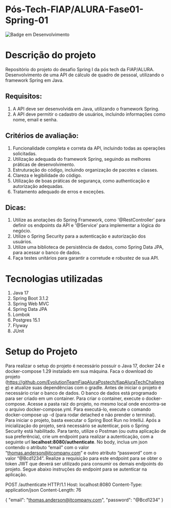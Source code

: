 # Pós-Tech-FIAP/ALURA-Fase01-Spring-01

![Badge em Desenvolvimento](http://img.shields.io/static/v1?label=STATUS&message=EM%20DESENVOLVIMENTO&color=GREEN&style=for-the-badge)

# Descrição do projeto
Repositório do projeto do desafio Spring I da pós tech da FIAP/ALURA. Desenvolvimento de uma API de cálculo de quadro de pessoal, utilizando o framework Spring em Java.

## Requisitos:
1. A API deve ser desenvolvida em Java, utilizando o framework Spring.
2. A API deve permitir o cadastro de usuários, incluindo informações como nome, email e senha.

## Critérios de avaliação:
1. Funcionalidade completa e correta da API, incluindo todas as operações solicitadas.
2. Utilização adequada do framework Spring, seguindo as melhores práticas de desenvolvimento.
3. Estruturação do código, incluindo organização de pacotes e classes.
4. Clareza e legibilidade do código.
5. Utilização de boas práticas de segurança, como authenticação e autorização adequadas.
6. Tratamento adequado de erros e exceções.

## Dicas:
1. Utilize as anotações do Spring Framework, como '@RestController' para definir os endpoints da API e '@Service' para implementar a lógica do negócio.
2. Utilize o Spring Security para a autenticação e autorização dos usuários.
3. Utilize uma biblioteca de persistência de dados, como Spring Data JPA, para acessar o banco de dados.
4. Faça testes unitários para garantir a corretude e robustez de sua API.

# Tecnologias utilizadas
1. Java 17
2. Spring Boot 3.1.2
3. Spring Web MVC
4. Spring Data JPA
5. Lombok
6. Postgres 15.1
7. Flyway
8. JUnit

# Setup do Projeto

Para realizar o setup do projeto é necessário possuir o Java 17, docker 24 e docker-compose 1.29 instalado em sua máquina.
Faca o download do projeto (https://github.com/EvolutionTeamFiapAluraPostech/fiapAluraTechChallenge) e atualize suas dependências com o gradle.
Antes de iniciar o projeto é necessário criar o banco de dados. O banco de dados está programado para ser criado em um container. 
Para criar o container, execute o docker-compose.
Acesse a pasta raiz do projeto, no mesmo local onde encontra-se o arquivo docker-compose.yml. Para executá-lo, execute o comando docker-compose up -d (para rodar detached e não prender o terminal).
Para iniciar o projeto, basta executar o Spring Boot Run no IntelliJ.
Após a inicialização do projeto, será necessário se autenticar, pois o Spring Security está habilitado. Para tanto, utilize o Postman (ou outra aplicação de sua preferência), crie um endpoint para realizar a autenticação, com a seguinte url **localhost:8080/authenticate**. No body, inclua um json contendo o atributo “email” com o valor “thomas.anderson@itcompany.com” e outro atributo “password” com o valor “@Bcd1234”. Realize a requisição para este endpoint para se obter o token JWT que deverá ser utilizado para consumir os demais endpoints do projeto.
Segue abaixo instruções do endpoint para se autenticar na aplicação.

POST /authenticate HTTP/1.1
Host: localhost:8080
Content-Type: application/json
Content-Length: 76

{
"email": "[thomas.anderson@itcompany.com](mailto:thomas.anderson@itcompany.com)",
"password": "@Bcd1234"
}